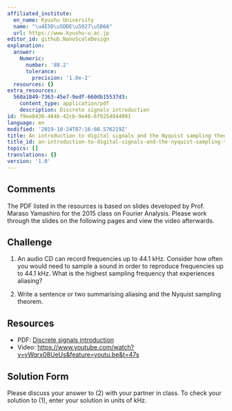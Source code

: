 ```yaml
---
affiliated_institute:
  en_name: Kyushu University
  name: "\u4E5D\u5DDE\u5927\u5B66"
  url: https://www.kyushu-u.ac.jp
editor_id: github.NanoScaleDesign
explanation:
  answer:
    Numeric:
      number: '88.2'
      tolerance:
        precision: '1.0e-2'
  resources: {}
extra_resources:
  560a1849-7363-45e7-9edf-660db15537d3:
    content_type: application/pdf
    description: Discrete signals introduction
id: f9ee0430-4846-42cb-9e46-6f0254044091
language: en
modified: '2019-10-24T07:16:08.576219Z'
title: An introduction to digital signals and the Nyquist sampling theorem
title_id: an-introduction-to-digital-signals-and-the-nyquist-sampling-theorem
topics: []
translations: {}
version: '1.0'
---
```


## Comments
The PDF listed in the resources is based on slides developed by Prof. Maraso Yamashiro for the 2015 class on Fourier Analysis. Please work through the slides on the following pages and view the video afterwards.


## Challenge
1. An audio CD can record frequencies up to 44.1 kHz. Consider how often you would need to sample a sound in order to reproduce frequencies up to 44.1 kHz. What is the highest sampling frequency that experiences aliasing?

2. Write a sentence or two summarising aliasing and the Nyquist sampling theorem.


## Resources
- PDF: [Discrete signals introduction](/api/v0/teachers/github.NanoScaleDesign/resources/public/560a1849-7363-45e7-9edf-660db15537d3.pdf/560a1849-7363-45e7-9edf-660db15537d3.pdf)
- Video: https://www.youtube.com/watch?v=yWqrx08UeUs&feature=youtu.be&t=47s


## Solution Form
Please discuss your answer to (2) with your partner in class. To check your solution to (1), enter your solution in units of kHz.
